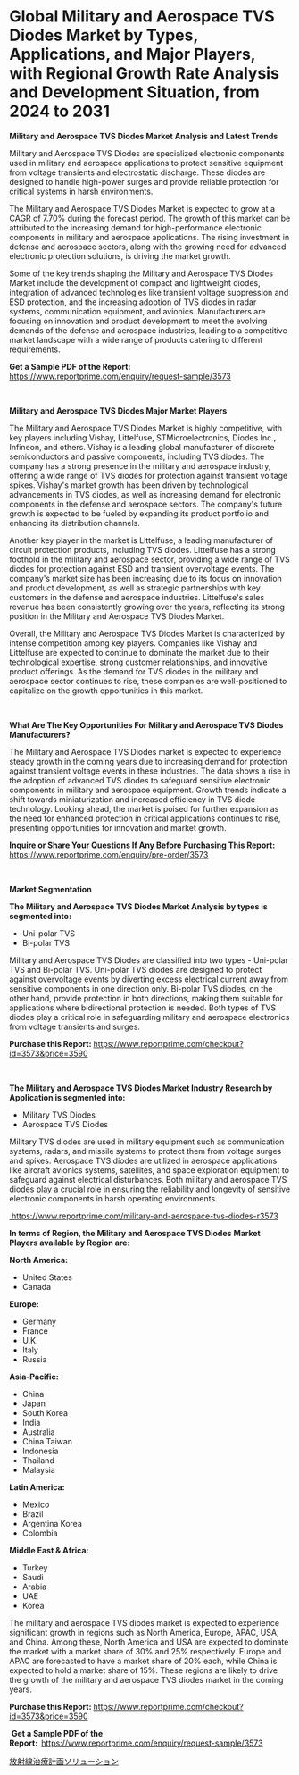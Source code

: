 <p><h1>Global Military and Aerospace TVS Diodes Market by Types, Applications, and Major Players, with Regional Growth Rate Analysis and Development Situation, from 2024 to 2031</h1></p><p><strong>Military and Aerospace TVS Diodes Market Analysis and Latest Trends</strong></p>
<p><p>Military and Aerospace TVS Diodes are specialized electronic components used in military and aerospace applications to protect sensitive equipment from voltage transients and electrostatic discharge. These diodes are designed to handle high-power surges and provide reliable protection for critical systems in harsh environments.</p><p>The Military and Aerospace TVS Diodes Market is expected to grow at a CAGR of 7.70% during the forecast period. The growth of this market can be attributed to the increasing demand for high-performance electronic components in military and aerospace applications. The rising investment in defense and aerospace sectors, along with the growing need for advanced electronic protection solutions, is driving the market growth.</p><p>Some of the key trends shaping the Military and Aerospace TVS Diodes Market include the development of compact and lightweight diodes, integration of advanced technologies like transient voltage suppression and ESD protection, and the increasing adoption of TVS diodes in radar systems, communication equipment, and avionics. Manufacturers are focusing on innovation and product development to meet the evolving demands of the defense and aerospace industries, leading to a competitive market landscape with a wide range of products catering to different requirements.</p></p>
<p><strong>Get a Sample PDF of the Report:&nbsp;</strong> <a href="https://www.reportprime.com/enquiry/request-sample/3573">https://www.reportprime.com/enquiry/request-sample/3573</a></p>
<p>&nbsp;</p>
<p><strong>Military and Aerospace TVS Diodes Major Market Players</strong></p>
<p><p>The Military and Aerospace TVS Diodes Market is highly competitive, with key players including Vishay, Littelfuse, STMicroelectronics, Diodes Inc., Infineon, and others. Vishay is a leading global manufacturer of discrete semiconductors and passive components, including TVS diodes. The company has a strong presence in the military and aerospace industry, offering a wide range of TVS diodes for protection against transient voltage spikes. Vishay's market growth has been driven by technological advancements in TVS diodes, as well as increasing demand for electronic components in the defense and aerospace sectors. The company's future growth is expected to be fueled by expanding its product portfolio and enhancing its distribution channels.</p><p>Another key player in the market is Littelfuse, a leading manufacturer of circuit protection products, including TVS diodes. Littelfuse has a strong foothold in the military and aerospace sector, providing a wide range of TVS diodes for protection against ESD and transient overvoltage events. The company's market size has been increasing due to its focus on innovation and product development, as well as strategic partnerships with key customers in the defense and aerospace industries. Littelfuse's sales revenue has been consistently growing over the years, reflecting its strong position in the Military and Aerospace TVS Diodes Market.</p><p>Overall, the Military and Aerospace TVS Diodes Market is characterized by intense competition among key players. Companies like Vishay and Littelfuse are expected to continue to dominate the market due to their technological expertise, strong customer relationships, and innovative product offerings. As the demand for TVS diodes in the military and aerospace sector continues to rise, these companies are well-positioned to capitalize on the growth opportunities in this market.</p></p>
<p>&nbsp;</p>
<p><strong>What Are The Key Opportunities For Military and Aerospace TVS Diodes Manufacturers?</strong></p>
<p><p>The Military and Aerospace TVS Diodes market is expected to experience steady growth in the coming years due to increasing demand for protection against transient voltage events in these industries. The data shows a rise in the adoption of advanced TVS diodes to safeguard sensitive electronic components in military and aerospace equipment. Growth trends indicate a shift towards miniaturization and increased efficiency in TVS diode technology. Looking ahead, the market is poised for further expansion as the need for enhanced protection in critical applications continues to rise, presenting opportunities for innovation and market growth.</p></p>
<p><strong>Inquire or Share Your Questions If Any Before Purchasing This Report:</strong> <a href="https://www.reportprime.com/enquiry/pre-order/3573">https://www.reportprime.com/enquiry/pre-order/3573</a></p>
<p>&nbsp;</p>
<p><strong>Market Segmentation</strong></p>
<p><strong>The Military and Aerospace TVS Diodes Market Analysis by types is segmented into:</strong></p>
<p><ul><li>Uni-polar TVS</li><li>Bi-polar TVS</li></ul></p>
<p><p>Military and Aerospace TVS Diodes are classified into two types - Uni-polar TVS and Bi-polar TVS. Uni-polar TVS diodes are designed to protect against overvoltage events by diverting excess electrical current away from sensitive components in one direction only. Bi-polar TVS diodes, on the other hand, provide protection in both directions, making them suitable for applications where bidirectional protection is needed. Both types of TVS diodes play a critical role in safeguarding military and aerospace electronics from voltage transients and surges.</p></p>
<p><strong>Purchase this Report:&nbsp;</strong><a href="https://www.reportprime.com/checkout?id=3573&price=3590">https://www.reportprime.com/checkout?id=3573&price=3590</a></p>
<p>&nbsp;</p>
<p><strong>The Military and Aerospace TVS Diodes Market Industry Research by Application is segmented into:</strong></p>
<p><ul><li>Military TVS Diodes</li><li>Aerospace TVS Diodes</li></ul></p>
<p><p>Military TVS diodes are used in military equipment such as communication systems, radars, and missile systems to protect them from voltage surges and spikes. Aerospace TVS diodes are utilized in aerospace applications like aircraft avionics systems, satellites, and space exploration equipment to safeguard against electrical disturbances. Both military and aerospace TVS diodes play a crucial role in ensuring the reliability and longevity of sensitive electronic components in harsh operating environments.</p></p>
<p><a href="https://www.reportprime.com/military-and-aerospace-tvs-diodes-r3573">&nbsp;https://www.reportprime.com/military-and-aerospace-tvs-diodes-r3573</a></p>
<p><strong>In terms of Region, the Military and Aerospace TVS Diodes Market Players available by Region are:</strong></p>
<p>
    <p> <strong> North America: </strong>
        <ul>
            <li>United States</li>
            <li>Canada</li>
        </ul>
        </p> 
    <p> <strong> Europe: </strong>
        <ul>
            <li>Germany</li>
            <li>France</li>
            <li>U.K.</li>
            <li>Italy</li>
            <li>Russia</li>
        </ul>
        </p> 
    <p> <strong> Asia-Pacific: </strong>
        <ul>
            <li>China</li>
            <li>Japan</li>
            <li>South Korea</li>
            <li>India</li>
            <li>Australia</li>
            <li>China Taiwan</li>
            <li>Indonesia</li>
            <li>Thailand</li>
            <li>Malaysia</li>
        </ul>
        </p> 
    <p> <strong> Latin America: </strong>
        <ul>
            <li>Mexico</li>
            <li>Brazil</li>
            <li>Argentina Korea</li>
            <li>Colombia</li>
        </ul>
        </p> 
    <p> <strong> Middle East & Africa: </strong>
        <ul>
            <li>Turkey</li>
            <li>Saudi</li>
            <li>Arabia</li>
            <li>UAE</li>
            <li>Korea</li>
        </ul>
    </p>
    </p>
<p><p>The military and aerospace TVS diodes market is expected to experience significant growth in regions such as North America, Europe, APAC, USA, and China. Among these, North America and USA are expected to dominate the market with a market share of 30% and 25% respectively. Europe and APAC are forecasted to have a market share of 20% each, while China is expected to hold a market share of 15%. These regions are likely to drive the growth of the military and aerospace TVS diodes market in the coming years.</p></p>
<p><strong>Purchase this Report: </strong><a href="https://www.reportprime.com/checkout?id=3573&price=3590">https://www.reportprime.com/checkout?id=3573&price=3590</a></p>
<p>&nbsp;<strong>Get a Sample PDF of the Report:&nbsp;&nbsp;</strong><a href="https://www.reportprime.com/enquiry/request-sample/3573">https://www.reportprime.com/enquiry/request-sample/3573</a></p>
<p><strong></strong></p>
<p><p><a href="https://github.com/nxboeu02965442/Market-Research-Report-List-4/blob/main/665634783452.md">放射線治療計画ソリューション</a></p></p>